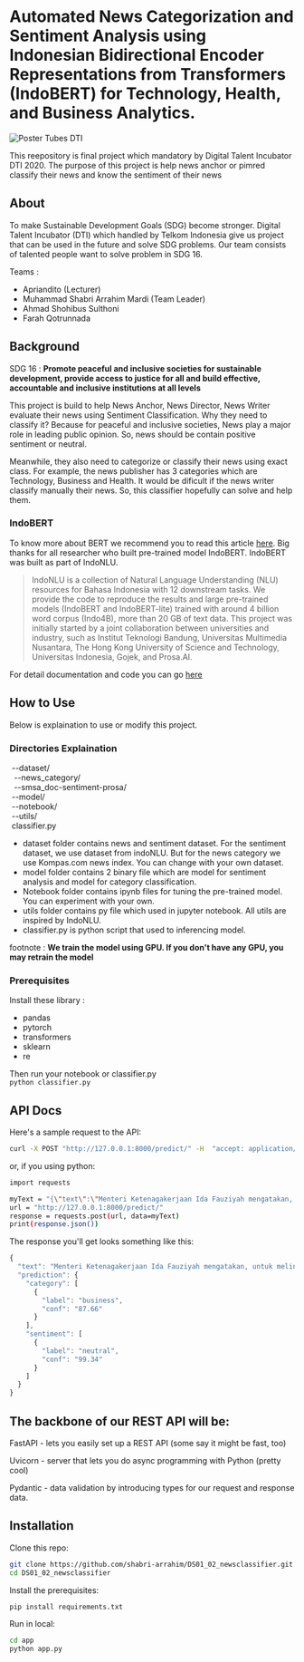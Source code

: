# Automated News Categorization and Sentiment Analysis using Indonesian Bidirectional Encoder Representations from Transformers (IndoBERT) for Technology, Health, and Business Analytics.

![Poster Tubes DTI](https://user-images.githubusercontent.com/54322914/102610527-ee430400-415f-11eb-9a4c-f9300d2a11f6.png)

This reepository is final project which mandatory by Digital Talent Incubator DTI 2020. The purpose of this project is help news anchor or pimred classify their news and know the sentiment of their news

## About

To make Sustainable Development Goals (SDG) become stronger. Digital Talent Incubator (DTI) which handled by Telkom Indonesia give us project that can be used in the future and solve SDG problems. Our team consists of talented people want to solve problem in SDG 16.

Teams :
- Apriandito (Lecturer)
- Muhammad Shabri Arrahim Mardi (Team Leader)
- Ahmad Shohibus Sulthoni
- Farah Qotrunnada

## Background

SDG 16 : **Promote peaceful and inclusive societies for sustainable development, provide access to justice for all and build effective, accountable and inclusive institutions at all levels**

This project is build to help News Anchor, News Director, News Writer evaluate their news using Sentiment Classification. Why they need to classify it? Because for peaceful and inclusive societies, News play a major role in leading public opinion. So, news should be contain positive sentiment or neutral. 

Meanwhile, they also need to categorize or classify their news using exact class. For example, the news publisher has 3 categories which are Technology, Business and Health. It would be dificult if the news writer classify manually their news. So, this classifier hopefully can solve and help them.

### IndoBERT
To know more about BERT we recommend you to read this article [here](https://towardsdatascience.com/bert-explained-state-of-the-art-language-model-for-nlp-f8b21a9b6270). Big thanks for all researcher who built pre-trained model IndoBERT. IndoBERT was built as part of IndoNLU. 


>IndoNLU is a collection of Natural Language Understanding (NLU) resources for Bahasa Indonesia with 12 downstream tasks. We provide the code to reproduce the results and large pre-trained models (IndoBERT and IndoBERT-lite) trained with around 4 billion word corpus (Indo4B), more than 20 GB of text data. This project was initially started by a joint collaboration between universities and industry, such as Institut Teknologi Bandung, Universitas Multimedia Nusantara, The Hong Kong University of Science and Technology, Universitas Indonesia, Gojek, and Prosa.AI.

For detail documentation and code you can go [here](https://github.com/indobenchmark/indonlu)

## How to Use

Below is explaination to use or modify this project.

### Directories Explaination
&nbsp;--dataset/ </br>
&nbsp;&nbsp;--news_category/ </br>
&nbsp;&nbsp;--smsa_doc-sentiment-prosa/ </br>
&nbsp;--model/ </br>
&nbsp;--notebook/ </br>
&nbsp;--utils/ </br>
&nbsp;classifier.py </br>

- dataset folder contains news and sentiment dataset. For the sentiment dataset, we use dataset from indoNLU. But for the news category we use Kompas.com news index. You can change with your own dataset.
- model folder contains 2 binary file which are model for sentiment analysis and model for category classification.
- Notebook folder contains ipynb files for tuning the pre-trained model. You can experiment with your own.
- utils folder contains py file which used in jupyter notebook. All utils are inspired by IndoNLU.
- classifier.py is python script that used to inferencing model.

footnote : **We train the model using GPU. If you don't have any GPU, you may retrain the model**

### Prerequisites

Install these library :
- pandas
- pytorch
- transformers
- sklearn
- re

Then run your notebook or classifier.py </br>
`python classifier.py`

## API Docs 

Here's a sample request to the API:

```bash
curl -X POST "http://127.0.0.1:8000/predict/" -H  "accept: application/json" -H  "Content-Type: application/json" -d "{\"text\":\"Menteri Ketenagakerjaan Ida Fauziyah mengatakan, untuk melindungi   Pekerja  Migran Indonesia (PMI), kuncinya adalah sinergitas dan kolaborasi seluruh pihak.\"}"
```

or, if you using python:

```sh
import requests

myText = "{\"text\":\"Menteri Ketenagakerjaan Ida Fauziyah mengatakan, untuk melindungi   Pekerja  Migran Indonesia (PMI), kuncinya adalah sinergitas dan kolaborasi seluruh pihak.\"}"
url = "http://127.0.0.1:8000/predict/"
response = requests.post(url, data=myText)
print(response.json())
```

The response you'll get looks something like this:

```js
{
  "text": "Menteri Ketenagakerjaan Ida Fauziyah mengatakan, untuk melindungi   Pekerja  Migran Indonesia (PMI), kuncinya adalah sinergitas dan kolaborasi seluruh pihak.",
  "prediction": {
    "category": [
      {
        "label": "business",
        "conf": "87.66"
      }
    ],
    "sentiment": [
      {
        "label": "neutral",
        "conf": "99.34"
      }
    ]
  }
}
```

## The backbone of our REST API will be:

FastAPI - lets you easily set up a REST API (some say it might be fast, too)

Uvicorn - server that lets you do async programming with Python (pretty cool)

Pydantic - data validation by introducing types for our request and response data.



## Installation

Clone this repo:

```sh
git clone https://github.com/shabri-arrahim/DS01_02_newsclassifier.git
cd DS01_02_newsclassifier
```

Install the prerequisites:

```sh
pip install requirements.txt
```

Run in local:
```sh
cd app
python app.py
```
